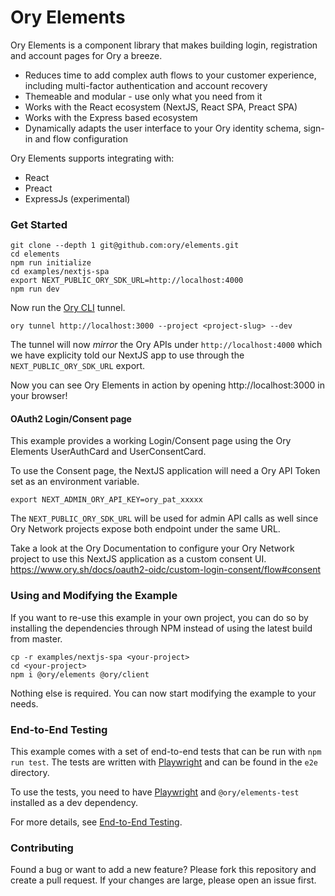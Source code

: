 # Ory Elements

Ory Elements is a component library that makes building login, registration and
account pages for Ory a breeze.

- Reduces time to add complex auth flows to your customer experience, including
  multi-factor authentication and account recovery
- Themeable and modular - use only what you need from it
- Works with the React ecosystem (NextJS, React SPA, Preact SPA)
- Works with the Express based ecosystem
- Dynamically adapts the user interface to your Ory identity schema, sign-in and
  flow configuration

Ory Elements supports integrating with:

- React
- Preact
- ExpressJs (experimental)

### Get Started

```shell
git clone --depth 1 git@github.com:ory/elements.git
cd elements
npm run initialize
cd examples/nextjs-spa
export NEXT_PUBLIC_ORY_SDK_URL=http://localhost:4000
npm run dev
```

Now run the [Ory CLI](https://www.ory.sh/docs/guides/cli/installation) tunnel.

```shell
ory tunnel http://localhost:3000 --project <project-slug> --dev
```

The tunnel will now _mirror_ the Ory APIs under `http://localhost:4000` which we
have explicity told our NextJS app to use through the `NEXT_PUBLIC_ORY_SDK_URL`
export.

Now you can see Ory Elements in action by opening http://localhost:3000 in your
browser!

#### OAuth2 Login/Consent page

This example provides a working Login/Consent page using the Ory Elements
UserAuthCard and UserConsentCard.

To use the Consent page, the NextJS application will need a Ory API Token set as
an environment variable.

```
export NEXT_ADMIN_ORY_API_KEY=ory_pat_xxxxx
```

The `NEXT_PUBLIC_ORY_SDK_URL` will be used for admin API calls as well since Ory
Network projects expose both endpoint under the same URL.

Take a look at the Ory Documentation to configure your Ory Network project to
use this NextJS application as a custom consent UI.
https://www.ory.sh/docs/oauth2-oidc/custom-login-consent/flow#consent

### Using and Modifying the Example

If you want to re-use this example in your own project, you can do so by
installing the dependencies through NPM instead of using the latest build from
master.

```shell
cp -r examples/nextjs-spa <your-project>
cd <your-project>
npm i @ory/elements @ory/client
```

Nothing else is required. You can now start modifying the example to your needs.

### End-to-End Testing

This example comes with a set of end-to-end tests that can be run with
`npm run test`. The tests are written with [Playwright](https://playwright.dev/)
and can be found in the `e2e` directory.

To use the tests, you need to have [Playwright](https://playwright.dev/) and
`@ory/elements-test` installed as a dev dependency.

For more details, see [End-to-End Testing](../../packages/test/README.md).

### Contributing

Found a bug or want to add a new feature? Please fork this repository and create
a pull request. If your changes are large, please open an issue first.
